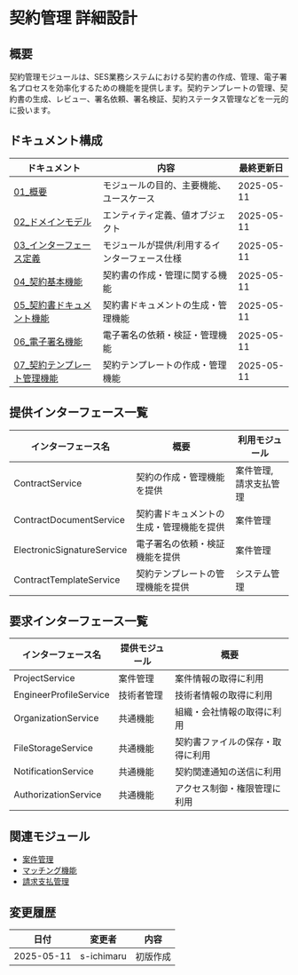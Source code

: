 # 契約管理 詳細設計

## 概要
契約管理モジュールは、SES業務システムにおける契約書の作成、管理、電子署名プロセスを効率化するための機能を提供します。契約テンプレートの管理、契約書の生成、レビュー、署名依頼、署名検証、契約ステータス管理などを一元的に扱います。

## ドキュメント構成

| ドキュメント | 内容 | 最終更新日 |
|------------|------|----------|
| [01_概要](./01_概要.md) | モジュールの目的、主要機能、ユースケース | 2025-05-11 |
| [02_ドメインモデル](./02_ドメインモデル.md) | エンティティ定義、値オブジェクト | 2025-05-11 |
| [03_インターフェース定義](./03_インターフェース定義.md) | モジュールが提供/利用するインターフェース仕様 | 2025-05-11 |
| [04_契約基本機能](./04_契約基本機能.md) | 契約書の作成・管理に関する機能 | 2025-05-11 |
| [05_契約書ドキュメント機能](./05_契約書ドキュメント機能.md) | 契約書ドキュメントの生成・管理機能 | 2025-05-11 |
| [06_電子署名機能](./06_電子署名機能.md) | 電子署名の依頼・検証・管理機能 | 2025-05-11 |
| [07_契約テンプレート管理機能](./07_契約テンプレート管理機能.md) | 契約テンプレートの作成・管理機能 | 2025-05-11 |

## 提供インターフェース一覧

| インターフェース名 | 概要 | 利用モジュール |
|-----------------|------|--------------|
| ContractService | 契約の作成・管理機能を提供 | 案件管理, 請求支払管理 |
| ContractDocumentService | 契約書ドキュメントの生成・管理機能を提供 | 案件管理 |
| ElectronicSignatureService | 電子署名の依頼・検証機能を提供 | 案件管理 |
| ContractTemplateService | 契約テンプレートの管理機能を提供 | システム管理 |

## 要求インターフェース一覧

| インターフェース名 | 提供モジュール | 概要 |
|-----------------|--------------|------|
| ProjectService | 案件管理 | 案件情報の取得に利用 |
| EngineerProfileService | 技術者管理 | 技術者情報の取得に利用 |
| OrganizationService | 共通機能 | 組織・会社情報の取得に利用 |
| FileStorageService | 共通機能 | 契約書ファイルの保存・取得に利用 |
| NotificationService | 共通機能 | 契約関連通知の送信に利用 |
| AuthorizationService | 共通機能 | アクセス制御・権限管理に利用 |

## 関連モジュール

- [案件管理](../03_案件管理/)
- [マッチング機能](../04_マッチング/)
- [請求支払管理](../07_請求支払管理/)

## 変更履歴

| 日付 | 変更者 | 内容 |
|------|-------|------|
| 2025-05-11 | s-ichimaru | 初版作成 |